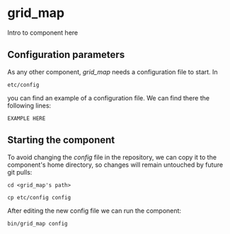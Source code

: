 # grid_map
Intro to component here


## Configuration parameters
As any other component, *grid_map* needs a configuration file to start. In
```
etc/config
```
you can find an example of a configuration file. We can find there the following lines:
```
EXAMPLE HERE
```

## Starting the component
To avoid changing the *config* file in the repository, we can copy it to the component's home directory, so changes will remain untouched by future git pulls:

```
cd <grid_map's path> 
```
```
cp etc/config config
```

After editing the new config file we can run the component:

```
bin/grid_map config
```
